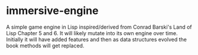 immersive-engine
================

A simple game engine in Lisp inspired/derived from Conrad Barski's Land of Lisp
Chapter 5 and 6.  It will likely mutate into its own engine over time. Initially
it will have added features and then as data structures evolved the book methods
will get replaced.







